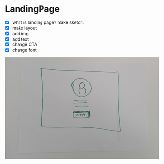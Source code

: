 # LandingPage

- [x] what is landing page? make sketch.
- [X] make layout
- [X] add img
- [X] add text
- [X] change CTA
- [x] change font

![Sketch](Sketch_LandingPage.jpg)
